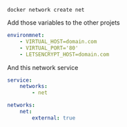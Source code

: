 `docker network create net`

Add those variables to the other projets

```yaml
environmnet:
    - VIRTUAL_HOST=domain.com
    - VIRTUAL_PORT='80'
    - LETSENCRYPT_HOST=domain.com
```

And this network service

```yaml
service:
    networks:
        - net

networks:
    net:
        external: true
```
